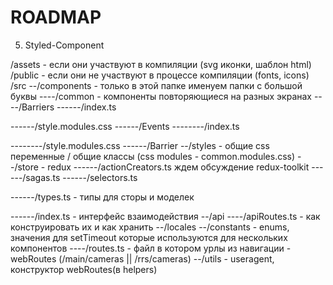 # ROADMAP
5. Styled-Component

/assets - если они участвуют в компиляции (svg иконки, шаблон html)
/public - если они не участвуют в процессе компиляции (fonts, icons)
/src
--/components - только в этой папке именуем папки с большой буквы
----/common - компоненты повторяющиеся на разных экранах
----/Barriers
------/index.ts

------/style.modules.css
------/Events
--------/index.ts

--------/style.modules.css
------/Barrier
--/styles - общие css переменные / общие классы (css modules - common.modules.css)
--/store - redux
------/actionCreators.ts ждем обсуждение redux-toolkit
------/sagas.ts
------/selectors.ts

------/types.ts - типы для сторы и моделек

------/index.ts - интерфейс взаимодействия
--/api
----/apiRoutes.ts - как конструировать их и как хранить
--/locales
--/constants - enums, значения для setTimeout которые используются для нескольких компонентов
----/routes.ts - файл в котором урлы из навигации - webRoutes (/main/cameras || /rrs/cameras)
--/utils - useragent, конструктор webRoutes(в helpers)
